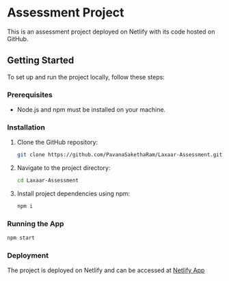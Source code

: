 # Assessment Project

This is an assessment project deployed on Netlify with its code hosted on GitHub.

## Getting Started

To set up and run the project locally, follow these steps:

### Prerequisites

- Node.js and npm must be installed on your machine.

### Installation

1. Clone the GitHub repository:
   ```bash
   git clone https://github.com/PavanaSakethaRam/Laxaar-Assessment.git
   ```
2. Navigate to the project directory:
   ```bash
   cd Laxaar-Assessment
   ```
3. Install project dependencies using npm:
   ```bash
   npm i
   ```

### Running the App
```bash
npm start
```

### Deployment
The project is deployed on Netlify and can be accessed at [Netlify App](https://psr-laxaar-assessment.netlify.app/)

